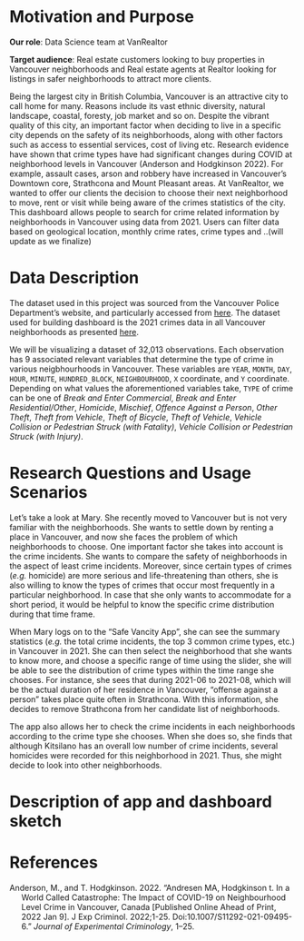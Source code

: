 
# Motivation and Purpose

**Our role**: Data Science team at VanRealtor

**Target audience**: Real estate customers looking to buy properties in
Vancouver neighborhoods and Real estate agents at Realtor looking for
listings in safer neighborhoods to attract more clients.

Being the largest city in British Columbia, Vancouver is an attractive
city to call home for many. Reasons include its vast ethnic diversity,
natural landscape, coastal, foresty, job market and so on. Despite the
vibrant quality of this city, an important factor when deciding to live
in a specific city depends on the safety of its neighborhoods, along
with other factors such as access to essential services, cost of living
etc. Research evidence have shown that crime types have had significant
changes during COVID at neighborhood levels in Vancouver (Anderson and
Hodgkinson 2022). For example, assault cases, arson and robbery have
increased in Vancouver’s Downtown core, Strathcona and Mount Pleasant
areas. At VanRealtor, we wanted to offer our clients the decision to
choose their next neighborhood to move, rent or visit while being aware
of the crimes statistics of the city. This dashboard allows people to
search for crime related information by neighborhoods in Vancouver using
data from 2021. Users can filter data based on geological location,
monthly crime rates, crime types and ..(will update as we finalize)

# Data Description

The dataset used in this project was sourced from the Vancouver Police
Department’s website, and particularly accessed from
[here](https://geodash.vpd.ca/opendata/#). The dataset used for building
dashboard is the 2021 crimes data in all Vancouver neighborhoods as
presented [here](https://geodash.vpd.ca/opendata/#).

We will be visualizing a dataset of 32,013 observations. Each
observation has 9 associated relevant variables that determine the type
of crime in various neigbhourhoods in Vancouver. These variables are
`YEAR`, `MONTH`, `DAY`, `HOUR`, `MINUTE`, `HUNDRED_BLOCK`,
`NEIGHBOURHOOD`, `X` coordinate, and `Y` coordinate. Depending on what
values the aforementioned variables take, `TYPE` of crime can be one of
*Break and Enter Commercial*, *Break and Enter Residential/Other*,
*Homicide*, *Mischief*, *Offence Against a Person*, *Other Theft*,
*Theft from Vehicle*, *Theft of Bicycle*, *Theft of Vehicle*, *Vehicle
Collision or Pedestrian Struck (with Fatality)*, *Vehicle Collision or
Pedestrian Struck (with Injury)*.

# Research Questions and Usage Scenarios

Let’s take a look at Mary. She recently moved to Vancouver but is not
very familiar with the neighborhoods. She wants to settle down by
renting a place in Vancouver, and now she faces the problem of which
neighborhoods to choose. One important factor she takes into account is
the crime incidents. She wants to compare the safety of neighborhoods in
the aspect of least crime incidents. Moreover, since certain types of
crimes (*e.g.* homicide) are more serious and life-threatening than
others, she is also willing to know the types of crimes that occur most
frequently in a particular neighborhood. In case that she only wants to
accommodate for a short period, it would be helpful to know the specific
crime distribution during that time frame.

When Mary logs on to the “Safe Vancity App”, she can see the summary
statistics (*e.g.* the total crime incidents, the top 3 common crime
types, etc.) in Vancouver in 2021. She can then select the neighborhood
that she wants to know more, and choose a specific range of time using
the slider, she will be able to see the distribution of crime types
within the time range she chooses. For instance, she sees that during
2021-06 to 2021-08, which will be the actual duration of her residence
in Vancouver, “offense against a person” takes place quite often in
Strathcona. With this information, she decides to remove Strathcona from
her candidate list of neighborhoods.

The app also allows her to check the crime incidents in each
neighborhoods according to the crime type she chooses. When she does so,
she finds that although Kitsilano has an overall low number of crime
incidents, several homicides were recorded for this neighborhood in
2021. Thus, she might decide to look into other neighborhoods.

# Description of app and dashboard sketch

# References

<div id="refs" class="references csl-bib-body hanging-indent">

<div id="ref-vancrime" class="csl-entry">

Anderson, M., and T. Hodgkinson. 2022. “Andresen MA, Hodgkinson t. In a
World Called Catastrophe: The Impact of COVID-19 on Neighbourhood Level
Crime in Vancouver, Canada \[Published Online Ahead of Print, 2022 Jan
9\]. J Exp Criminol. 2022;1-25. Doi:10.1007/S11292-021-09495-6.”
*Journal of Experimental Criminology*, 1–25.

</div>

</div>
